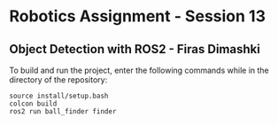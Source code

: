 # Robotics Assignment - Session 13

## Object Detection with ROS2 - Firas Dimashki


To build and run the project, enter the following commands while in the directory of the repository:
```
source install/setup.bash
colcon build
ros2 run ball_finder finder
```

